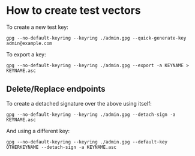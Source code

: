 How to create test vectors
==========================

To create a new test key:

```
gpg --no-default-keyring --keyring ./admin.gpg --quick-generate-key admin@example.com
```

To export a key:

```
gpg --no-default-keyring --keyring ./admin.gpg --export -a KEYNAME > KEYNAME.asc
```

Delete/Replace endpoints
------------------------

To create a detached signature over the above using itself:

```
gpg --no-default-keyring --keyring ./admin.gpg --detach-sign -a KEYNAME.asc
```

And using a different key:

```
gpg --no-default-keyring --keyring ./admin.gpg --default-key OTHERKEYNAME --detach-sign -a KEYNAME.asc
```

